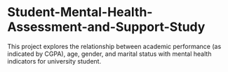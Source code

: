 # Student-Mental-Health-Assessment-and-Support-Study
This project explores the relationship between academic performance (as indicated by CGPA), age, gender, and marital status with mental health indicators for university student.
